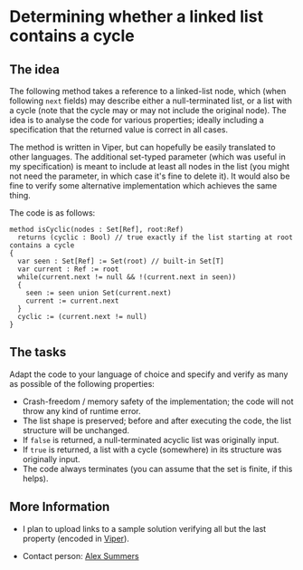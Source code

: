 # Determining whether a linked list contains a cycle

## The idea

The following method takes a reference to a linked-list node, which (when following `next` fields) may describe either a null-terminated list, or a list with a cycle (note that the cycle may or may not include the original node). The idea is to analyse the code for various properties; ideally including a specification that the returned value is correct in all cases.

The method is written in Viper, but can hopefully be easily translated to other languages. The additional set-typed parameter (which was useful in my specification) is meant to include at least all nodes in the list (you might not need the parameter, in which case it's fine to delete it). It would also be fine to verify some alternative implementation which achieves the same thing.

The code is as follows:
```
method isCyclic(nodes : Set[Ref], root:Ref) 
  returns (cyclic : Bool) // true exactly if the list starting at root contains a cycle
{
  var seen : Set[Ref] := Set(root) // built-in Set[T]
  var current : Ref := root
  while(current.next != null && !(current.next in seen)) 
  {
    seen := seen union Set(current.next)  
    current := current.next
  }
  cyclic := (current.next != null)
}
```

## The tasks

Adapt the code to your language of choice and specify and verify as many as possible of the following properties:

* Crash-freedom / memory safety of the implementation; the code will not throw any kind of runtime error.
* The list shape is preserved; before and after executing the code, the list structure will be unchanged.
* If `false` is returned, a null-terminated acyclic list was originally input.
* If `true` is returned, a list with a cycle (somewhere) in its structure was originally input.
* The code always terminates (you can assume that the set is finite, if this helps).

## More Information

* I plan to upload links to a sample solution verifying all but the last property (encoded in [Viper](viper.ethz.ch)). 

* Contact person: [Alex Summers](http://people.inf.ethz.ch/summersa/)
